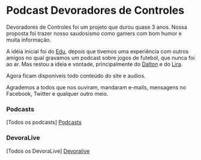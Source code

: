 # Podcast Devoradores de Controles

Devoradores de Controles foi um projeto que durou quase 3 anos. Nossa proposta foi trazer nosso saudosismo como gamers com bom humor e muita informação.

A idéia inicial foi do [Edu], depois que tivemos uma experiência com outros amigos no qual gravamos um podcast sobre jogos de futebol, que nunca foi ao ar. Mas restou a ideia e vontade, principalmente do [Dalton] e do [Lira].

Agora ficam disponíveis todo conteúdo do site e audios.

Agrademos a todos que nos ouviram, mandaram e-mails, mensagens no Facebook, Twitter e qualquer outro meio.

### Podcasts

[Todos os podcasts] [Podcasts]

### DevoraLive

[Todos os DevoraLive] [Devoralive]

   [Edu]: <https://twitter.com/ecosta1>
   [Dalton]: <https://twitter.com/daltonbello>
   [Lira]: <https://twitter.com/liraf>
   [Devoralive]: <https://archive.org/details/devoralive>
   [Podcasts]: <https://archive.org/details/devoradoresdecontrole>
